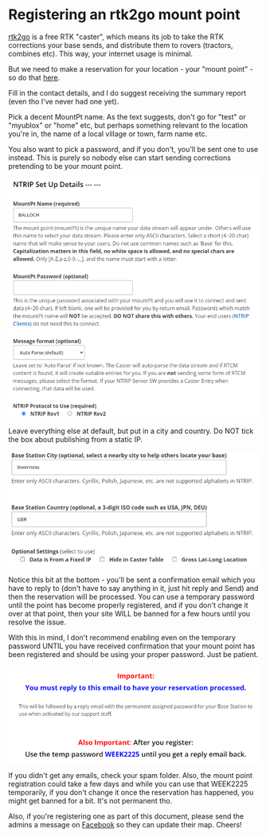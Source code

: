 # Registering an rtk2go mount point

[rtk2go](http://rtk2go.com) is a free RTK "caster", which means its job to take the RTK corrections your base sends, and distribute them to rovers (tractors, combines etc). This way, your internet usage is minimal.

But we need to make a reservation for your location - your "mount point" - so do that [here](http://rtk2go.com/sample-page/new-reservation/).

Fill in the contact details, and I do suggest receiving the summary report (even tho I've never had one yet).

Pick a decent MountPt name. As the text suggests, don't go for "test" or "myublox" or "home" etc, but perhaps something relevant to the location you're in, the name of a local village or town, farm name etc.

You also want to pick a password, and if you don't, you'll be sent one to use instead. This is purely so nobody else can start sending corrections pretending to be your mount point.

![rtk2go registration](rtk2go1.png)

Leave everything else at default, but put in a city and country. Do NOT tick the box about publishing from a static IP.

![rtk2go registration](rtk2go2.png)

Notice this bit at the bottom - you'll be sent a confirmation email which you have to reply to (don't have to say anything in it, just hit reply and Send) and then the reservation will be processed. You can use a temporary password until the point has become properly registered, and if you don't change it over at that point, then your site WILL be banned for a few hours until you resolve the issue.

With this in mind, I don't recommend enabling even on the temporary password UNTIL you have received confirmation that your mount point has been registered and should be using your proper password. Just be patient.

![rtk2go registration](rtk2go3.png)

If you didn't get any emails, check your spam folder. Also, the mount point registration could take a few days and while you can use that WEEK2225 temporarily, if you don't change it once the reservation has happened, you might get banned for a bit. It's not permanent tho.

Also, if you're registering one as part of this document, please send the admins a message on [Facebook](https://fb.me/freertk) so they can update their map. Cheers!
